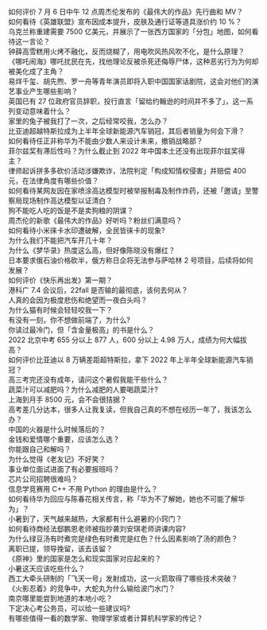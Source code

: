 如何评价 7 月 6 日中午 12 点周杰伦发布的《最伟大的作品》先行曲和 MV？  
如何看待《英雄联盟》宣布因成本提升，皮肤及通行证等道具涨价约 10 %？  
乌克兰称重建需要 7500 亿美元，并展示了一张西方国家的「分包」地图，如何看待这一言论？  
钟薛高雪糕用火烤不融化，反而烧糊了，用电吹风热风吹不化，是什么原理？  
《哪吒闹海》哪吒扰民在先，找他理论反被杀死还侮辱尸体，这种恶劣行为为何却被美化成了主角？  
易烊千玺、胡先煦、罗一舟等青年演员即将入职中国国家话剧院，这会对他们的演艺事业产生哪些影响？  
英国已有 27 位政府官员辞职，投行直言「留给约翰逊的时间并不多了」，这一系列变动意味着什么？  
家里的兔子被我打了一次，之后经常咬我，怎么办？  
比亚迪超越特斯拉成为上半年全球新能源汽车销冠，其后者销量为何会下滑？  
如何看待任正非称华为不能由少数人来设计未来，撤销战略部？  
菲尔兹奖有滞后性吗？为什么截止到 2022 年中国本土还没有出现菲尔兹奖得主？  
律师起诉拼多多砍价活动涉嫌欺诈，法院判定「构成知情权侵害」并赔偿 400 元，在法律角度有哪些价值？  
如何看待某网友因在家喷涂高达模型时被举报制毒及制作炸药，还被「邀请」至警察局现场制作高达模型以证清白？  
狗不能吃人吃的饭是不是卖狗粮的阴谋？  
周杰伦的新歌《最伟大的作品》好听吗？粉丝们满意吗？  
如何看待小米徕卡水印遭破解，全民皆徕卡的现象?  
为什么我们不能把汽车开几十年？  
为什么《梦华录》热度这么高，但好像陈晓没有爆红？  
日本要求俄石油价格砍半，俄方称日企将无法参与萨哈林 2 号项目，后续将如何发展？  
如何评价《快乐再出发》第一期？  
港科广 7.4 会议后，22fall 是否输的最彻底，该何去何从？  
人真的会因为极度悲伤和绝望而一夜白头吗？  
为什么猫有时候会轻轻咬我一下？  
有没有一刻，你不想做前端了，为什么?  
你读过最冷门，但「含金量极高」的书是什么？  
2022 北京中考 655 分以上 877 人，600 分以上 4.98 万人，成绩为何大幅拔高？  
如何评价比亚迪以 8 万辆差距超特斯拉，拿下 2022 年上半年全球新能源汽车销冠？  
高三考完还没有成年，请问这个暑假我能干些什么？  
蔬菜汁可以减肥吗？为什么减肥的人要喝蔬菜汁?  
上海到月手 8500 元，会不会很拮据？  
高考差几分达本，很多人让我复读，但我自己真的不想在经历一年了，我该怎么办？  
中国的火器是什么时候落后的？  
金钱和爱情哪个重要，应该怎么选？  
你能跟自己和解吗？  
为什么觉得《老友记》不好笑？  
事业单位面试进面了有必要报班吗？  
芯片公司招聘很难吗？  
信息学竞赛用 C++ 不用 Python 的理由是什么？  
如何看待华为回应与陈春花相关传言，称「华为不了解她，她也不可能了解华为」？  
小暑到了，天气越来越热，大家都有什么避暑的小窍门？  
如何看待商经法郄鹏恩老师被指抄袭刘安琪老师讲课内容?  
为什么绿豆汤有时煮完是绿色有时煮完是红色？什么因素影响了汤的颜色？  
离职已提，领导挽留，该去该留？  
《原神》里的国家是怎么和现实国家对应起来的？  
小暑这天应该吃些什么？  
西工大牵头研制的「飞天一号」发射成功，这一火箭取得了哪些技术突破？  
《火影忍着》的竞争中，大蛇丸为什么输给波门水门？  
南京哪里能尝到地道的本地小吃？  
下定决心考公务员，可以给一些建议吗?  
有哪些值得一看的数学家、物理学家或者计算机科学家的传记？  
